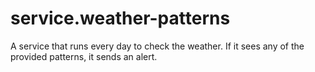 # service.weather-patterns
A service that runs every day to check the weather. If it sees any of the provided patterns, it sends an alert.
